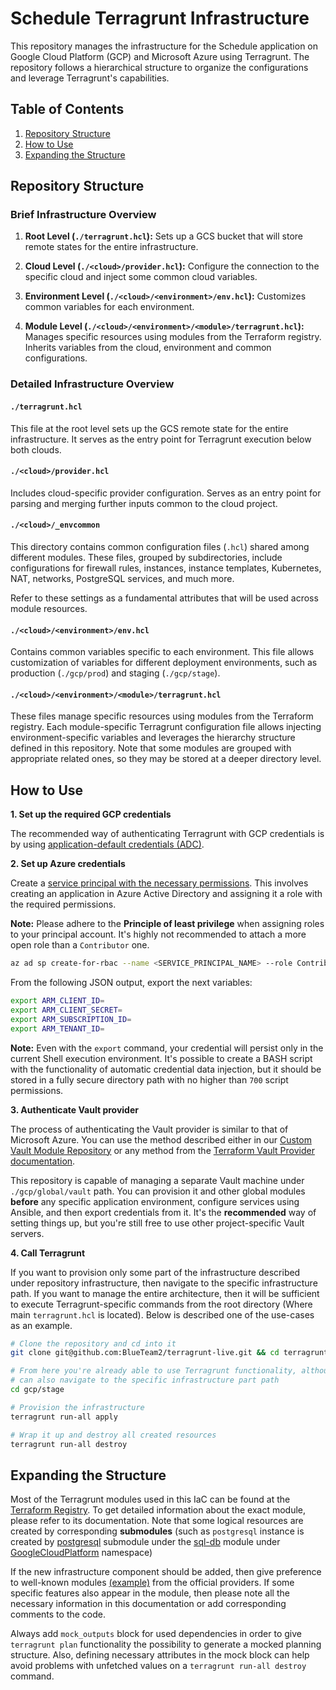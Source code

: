 # Schedule Terragrunt Infrastructure

This repository manages the infrastructure for the Schedule application on Google Cloud Platform (GCP) and Microsoft Azure using Terragrunt. The repository follows a hierarchical structure to organize the configurations and leverage Terragrunt's capabilities.

## Table of Contents

1. [Repository Structure](#repository-structure)
2. [How to Use](#how-to-use)
3. [Expanding the Structure](#expanding-the-structure)

## Repository Structure

### Brief Infrastructure Overview

1. **Root Level (`./terragrunt.hcl`):** Sets up a GCS bucket that will store remote states for the entire infrastructure.

2. **Cloud Level (`./<cloud>/provider.hcl`):** Configure the connection to the specific cloud and inject some common cloud variables.

3. **Environment Level (`./<cloud>/<environment>/env.hcl`):** Customizes common variables for each environment.

4. **Module Level (`./<cloud>/<environment>/<module>/terragrunt.hcl`):** Manages specific resources using modules from the Terraform registry. Inherits variables from the cloud, environment and common configurations.

### Detailed Infrastructure Overview

#### `./terragrunt.hcl`

This file at the root level sets up the GCS remote state for the entire infrastructure. It serves as the entry point for Terragrunt execution below both clouds.

#### `./<cloud>/provider.hcl`

Includes cloud-specific provider configuration. Serves as an entry point for parsing and merging further inputs common to the cloud project.

#### `./<cloud>/_envcommon`

This directory contains common configuration files (`.hcl`) shared among different modules. These files, grouped by subdirectories, include configurations for firewall rules, instances, instance templates, Kubernetes, NAT, networks, PostgreSQL services, and much more.

Refer to these settings as a fundamental attributes that will be used across module resources.

#### `./<cloud>/<environment>/env.hcl`

Contains common variables specific to each environment. This file allows customization of variables for different deployment environments, such as production (`./gcp/prod`) and staging (`./gcp/stage`).

#### `./<cloud>/<environment>/<module>/terragrunt.hcl`

These files manage specific resources using modules from the Terraform registry. Each module-specific Terragrunt configuration file allows injecting environment-specific variables and leverages the hierarchy structure defined in this repository. Note that some modules are grouped with appropriate related ones, so they may be stored at a deeper directory level.

## How to Use

**1. Set up the required GCP credentials**

The recommended way of authenticating Terragrunt with GCP credentials is by using [application-default credentials (ADC)](https://cloud.google.com/docs/authentication/provide-credentials-adc).

**2. Set up Azure credentials**

Create a [service principal with the necessary permissions](https://registry.terraform.io/providers/hashicorp/azurerm/latest/docs/guides/managed_service_identity). This involves creating an application in Azure Active Directory and assigning it a role with the required permissions.

**Note:** Please adhere to the **Principle of least privilege** when assigning roles to your principal account. It's highly not recommended to attach a more open role than a `Contributor` one.

```bash
az ad sp create-for-rbac --name <SERVICE_PRINCIPAL_NAME> --role Contributor --scopes /subscriptions/<SUBSCRIPTION_ID>
```

From the following JSON output, export the next variables:

```bash
export ARM_CLIENT_ID=
export ARM_CLIENT_SECRET=
export ARM_SUBSCRIPTION_ID=
export ARM_TENANT_ID=
```

**Note:** Even with the `export` command, your credential will persist only in the current Shell execution environment. It's possible to create a BASH script with the functionality of automatic credential data injection, but it should be stored in a fully secure directory path with no higher than `700` script permissions.

**3. Authenticate Vault provider**

The process of authenticating the Vault provider is similar to that of Microsoft Azure. You can use the method described either in our [Custom Vault Module Repository](https://github.com/BlueTeam2/vault) or any method from the [Terraform Vault Provider documentation](https://registry.terraform.io/providers/hashicorp/vault/latest/docs). 

This repository is capable of managing a separate Vault machine under `./gcp/global/vault` path. You can provision it and other global modules **before** any specific application environment, configure services using Ansible, and then export credentials from it. It's the **recommended** way of setting things up, but you're still free to use other project-specific Vault servers.

**4. Call Terragrunt**

If you want to provision only some part of the infrastructure described under repository infrastructure, then navigate to the specific infrastructure path. If you want to manage the entire architecture, then it will be sufficient to execute Terragrunt-specific commands from the root directory (Where main `terragrunt.hcl` is located). Below is described one of the use-cases as an example.

```bash
# Clone the repository and cd into it
git clone git@github.com:BlueTeam2/terragrunt-live.git && cd terragrunt-live

# From here you're already able to use Terragrunt functionality, although you
# can also navigate to the specific infrastructure part path
cd gcp/stage

# Provision the infrastructure
terragrunt run-all apply

# Wrap it up and destroy all created resources
terragrunt run-all destroy
```

## Expanding the Structure

Most of the Terragrunt modules used in this IaC can be found at the [Terraform Registry](https://registry.terraform.io/). To get detailed information about the exact module, please refer to its documentation. Note that some logical resources are created by corresponding **submodules** (such as `postgresql` instance is created by [postgresql](https://registry.terraform.io/modules/GoogleCloudPlatform/sql-db/google/latest/submodules/postgresql) submodule under the [sql-db](https://registry.terraform.io/modules/GoogleCloudPlatform/sql-db/google/latest) module under [GoogleCloudPlatform](https://registry.terraform.io/namespaces/GoogleCloudPlatform) namespace)

If the new infrastructure component should be added, then give preference to well-known modules [(example)](https://registry.terraform.io/modules/GoogleCloudPlatform/sql-db/google/latest/submodules/postgresql) from the official providers. If some specific features also appear in the module, then please note all the necessary information in this documentation or add corresponding comments to the code.

Always add `mock_outputs` block for used dependencies in order to give `terragrunt plan` functionality the possibility to generate a mocked planning structure. Also, defining necessary attributes in the mock block can help avoid problems with unfetched values on a `terragrunt run-all destroy` command.
